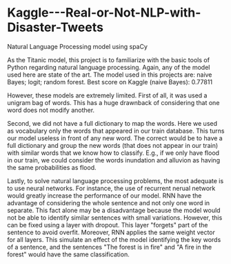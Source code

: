 # Kaggle---Real-or-Not-NLP-with-Disaster-Tweets
Natural Language Processing model using spaCy

As the Titanic model, this project is to familiarize with the basic tools of Python regarding natural language processing.
Again, any of the model used here are state of the art.
The model used in this projects are: naive Bayes; logit; random forest. 
Best score on Kaggle (naive Bayes): 0.77811

However, these models are extremely limited.
First of all, it was used a unigram bag of words. This has a huge drawnback of considering that one word does not modify another.

Second, we did not have a full dictionary to map the words. Here we used as vocabulary only the words that appeared in our train database.
This turns our model useless in front of any new word.
The correct would be to have a full dictionary and group the new words (that does not appear in our train) with similar words that we know how to classify.
E.g., if we only have flood in our train, we could consider the words inundation and alluvion as having the same probabilities as flood.

Lastly, to solve natural language processing problems, the most adequate is to use neural networks.
For instance, the use of recurrent nerual network would greatly increase the performance of our model.
RNN have the advantage of considering the whole sentence and not only one word in separate. 
This fact alone may be a disadvantage because the model would not be able to identify similar sentences with small variations.
However, this can be fixed using a layer with dropout. This layer "forgets" part of the sentence to avoid overfit.
Moreover, RNN applies the same weight vector for all layers. This simulate an effect of the model identifying the key words of a sentence, and the sentences "The forest is in fire" and "A fire in the forest" would have the same classification.

